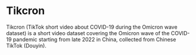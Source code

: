# Tikcron
Tikcron (TikTok short video about COVID-19 during the Omicron wave dataset) is a short video dataset covering the Omicron wave of the COVID-19 pandemic starting from late 2022 in China, collected from Chinese TikTok (Douyin).
